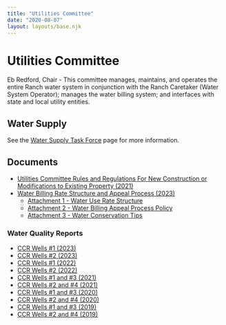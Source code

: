 ```yaml
---
title: "Utilities Committee"
date: "2020-08-07"
layout: layouts/base.njk
---
```


# Utilities Committee

Eb Redford, Chair - This committee manages, maintains, and operates the entire Ranch water system in conjunction with the Ranch Caretaker (Water System Operator); manages the water billing system; and interfaces with state and local utility entities.

## Water Supply

See the [Water Supply Task Force](/committees/water-supply/) page for more information.

## Documents

- [Utilities Committee Rules and Regulations For New Construction or Modifications to Existing Property (2021)](/uploads/2021/12/2021_12_Utilities_Committee_Rules_and_Regulations_for_Homeowners.pdf)
- [Water Billing Rate Structure and Appeal Process (2023)](uploads/documents/water_billing_rate_structure_and_appeals_process_2023.pdf)
  - [Attachment 1 - Water Use Rate Structure](/uploads/documents/attachment_1_water_use_rate_structure.pdf)
  - [Attachment 2 - Water Billing Appeal Process Policy](/uploads/documents/attachment_2_water_billing_appeal_process_policy.pdf)
  - [Attachment 3 - Water Conservation Tips](/uploads/documents/attachment_3_water_conservation_tips.pdf)

### Water Quality Reports

- [CCR Wells #1 (2023)](/uploads/documents/utilities/water_quality_reportno1_ccr_2023.pdf)
- [CCR Wells #2 (2023)](/uploads/documents/utilities/water_quality_reportno2_ccr_2023.pdf)
- [CCR Wells #1 (2022)](/uploads/2022/04/FALLS-CREEK-RANCH-NO-1-CO0134240-2022-CCR-Land.pdf)
- [CCR Wells #2 (2022)](/uploads/2022/04/FALLS-CREEK-RANCH-NO-2-CO0134270-2022-CCR-Land.pdf)
- [CCR Wells #1 and #3 (2021)](/uploads/2022/02/FALLS-CREEK-RANCH-NO-1-CO0134240-2021-CCR-.pdf)
- [CCR Wells #2 and #4 (2021)](/uploads/2022/02/FALLS-CREEK-RANCH-NO-2-CO0134270-2021-CCR.pdf)
- [CCR Wells #1 and #3 (2020)](/uploads/2016/03/FALLS-CREEK-RANCH-NO-1-CO0134240-2020-CCR-Port.pdf)
- [CCR Wells #2 and #4 (2020)](/uploads/2016/03/FALLS-CREEK-RANCH-NO-2-CO0134270-2020-CCR.pdf)
- [CCR Wells #1 and #3 (2019)](/uploads/2022/02/FALLS-CREEK-RANCH-NO-1-CO0134240-2019-CCR-Port.pdf)
- [CCR Wells #2 and #4 (2019)](/uploads/2022/02/FALLS-CREEK-RANCH-NO-2-CO0134270-2019-CCR-Port.pdf)
